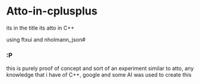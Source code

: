 # Atto-in-cplusplus
its in the title its atto in C++

using ftxui and nholmann_json#


### :P

this is purely proof of concept and sort of an experiment
similar to atto, any knowledge that i have of C++, google and some AI was used to create this

